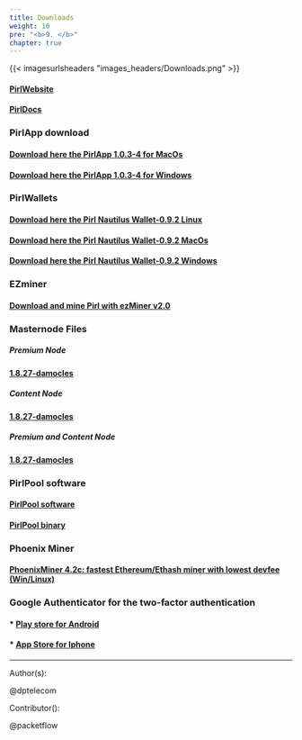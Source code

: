 ```yaml
---
title: Downloads
weight: 10
pre: "<b>9. </b>"
chapter: true
---
```


{{< imagesurlsheaders "images_headers/Downloads.png" >}}

#### [PirlWebsite](https://pirl.io/en/ "PirlWebsite")

#### [PirlDocs](https://docs.pirl.io/en/ "PirlDocs")

### PirlApp download

#### [Download here the PirlApp 1.0.3-4 for MacOs](https://drive.google.com/a/pirl.io/file/d/1HgRdrEoWdZhJR_YQpd6zEnKmptZOqV8M/view?usp=sharing")

#### [Download here the PirlApp 1.0.3-4 for Windows](https://drive.google.com/a/pirl.io/file/d/1u6XQeb6IOXk0GjPMc22J-Sj_y9e5i84k/view?usp=sharing")

### PirlWallets

#### [Download here the Pirl Nautilus Wallet-0.9.2 Linux](https://github.com/pirl/nautilus/releases/download/0.9.2/Pirl-Nautilus-Wallet-linux64-0-9-2.deb "Download here the Pirl Nautilus Wallet-0.9.2 Linux")

#### [Download here the Pirl Nautilus Wallet-0.9.2 MacOs](https://github.com/pirl/nautilus/releases/download/0.9.2/Pirl-Nautilus-Wallet-0.9.2-mac.zip "Download here the Pirl Nautilus Wallet-0.9.2 MacOs")

#### [Download here the Pirl Nautilus Wallet-0.9.2 Windows](https://github.com/pirl/nautilus/releases/download/0.9.2/Pirl-Nautilus-Wallet-0.9.2-win.zip "Download here the Pirl Nautilus Wallet-0.9.2 Windows")

### EZminer

#### [Download and mine Pirl with ezMiner v2.0](https://pirl.io/blog/ezminer-v2/ "Download and mine Pirl with ezMiner v2.0")

### Masternode Files

##### Premium Node

#### [1.8.27-damocles](https://git.pirl.io/community/pirl/tags/1.8.27-damocles)

##### Content Node

#### [1.8.27-damocles](https://git.pirl.io/community/pirl/tags/1.8.27-damocles)

##### Premium and Content Node

#### [1.8.27-damocles](https://git.pirl.io/community/pirl/tags/1.8.27-damocles)

### PirlPool software

#### [PirlPool software](https://github.com/sammy007/open-ethereum-pool "PirlPool software")

#### [PirlPool binary](https://git.pirl.io/community/pirl/tags/pirl-linux-amd64-hulk-1_8_2 "PirlPool binary")

### Phoenix Miner

#### [PhoenixMiner 4.2c: fastest Ethereum/Ethash miner with lowest devfee (Win/Linux)](https://bitcointalk.org/index.php?topic=2647654.0)

### Google Authenticator for the two-factor authentication

#### * [Play store for Android](https://play.google.com/store/apps/details?id=com.google.android.apps.authenticator2)

#### * [App Store for Iphone](https://itunes.apple.com/us/app/google-authenticator/id388497605?mt=8)

---
Author(s):

@dptelecom

Contributor():

@packetflow
